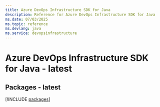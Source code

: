 ```yaml
---
title: Azure DevOps Infrastructure SDK for Java
description: Reference for Azure DevOps Infrastructure SDK for Java
ms.date: 07/03/2025
ms.topic: reference
ms.devlang: java
ms.service: devopsinfrastructure
---
```

# Azure DevOps Infrastructure SDK for Java - latest
## Packages - latest
[!INCLUDE [packages](devops-infrastructure-index.md)]